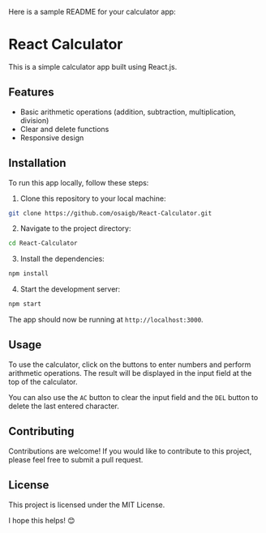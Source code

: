 Here is a sample README for your calculator app:

# React Calculator

This is a simple calculator app built using React.js.

## Features

- Basic arithmetic operations (addition, subtraction, multiplication, division)
- Clear and delete functions
- Responsive design

## Installation

To run this app locally, follow these steps:

1. Clone this repository to your local machine:

```sh
git clone https://github.com/osaigb/React-Calculator.git
```

2. Navigate to the project directory:

```sh
cd React-Calculator
```

3. Install the dependencies:

```sh
npm install
```

4. Start the development server:

```sh
npm start
```

The app should now be running at `http://localhost:3000`.

## Usage

To use the calculator, click on the buttons to enter numbers and perform arithmetic operations. The result will be displayed in the input field at the top of the calculator.

You can also use the `AC` button to clear the input field and the `DEL` button to delete the last entered character.

## Contributing

Contributions are welcome! If you would like to contribute to this project, please feel free to submit a pull request.

## License

This project is licensed under the MIT License.

I hope this helps! 😊
